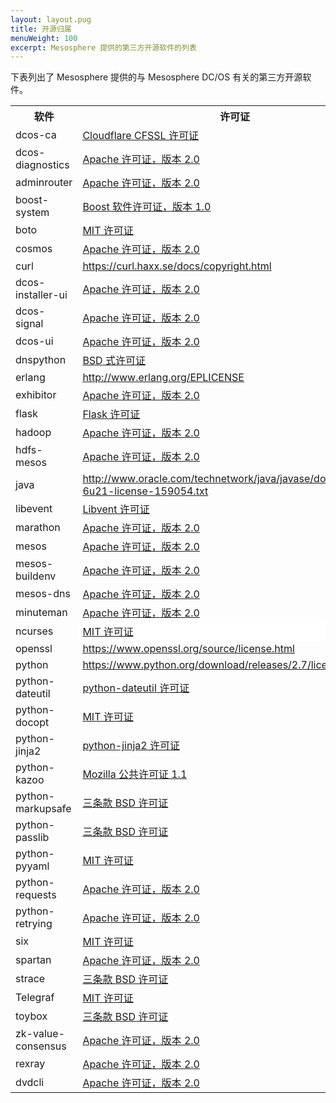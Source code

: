 ```yaml
---
layout: layout.pug
title: 开源归属
menuWeight: 100
excerpt: Mesosphere 提供的第三方开源软件的列表
---
```


下表列出了 Mesosphere 提供的与 Mesosphere DC/OS 有关的第三方开源软件。

<table class="table">
		<tr>
			<th>软件</th>
			<th>许可证</th>
		</tr>
    <tr>
			<td>dcos-ca</td>
			<td><a href="https://github.com/cloudflare/cfssl/blob/master/LICENSE">Cloudflare CFSSL 许可证</a></td>
		</tr>
		<tr>
			<td>dcos-diagnostics</td>
			<td><a href="https://www.apache.org/licenses/LICENSE-2.0">Apache 许可证，版本 2.0</a></td>
		</tr>
		<tr>
			<td>adminrouter</td>
			<td><a href="https://www.apache.org/licenses/LICENSE-2.0">Apache 许可证，版本 2.0</a></td>
		</tr>
		<tr>
			<td>boost-system</td>
			<td><a href="http://www.boost.org/LICENSE_1_0.txt">Boost 软件许可证，版本 1.0</a></td>
		</tr>
		<tr>
			<td>boto</td>
			<td><a href="https://github.com/weapp/boto/blob/master/LICENSE.txt">MIT 许可证</a></td>
		</tr>
		<tr>
			<td>cosmos</td>
			<td><a href="https://www.apache.org/licenses/LICENSE-2.0">Apache 许可证，版本 2.0</a></td>
		</tr>
		<tr>
			<td>curl</td>
			<td><U><FONT COLOR="#0000FF"><A HREF="https://curl.haxx.se/docs/copyright.html">https://curl.haxx.se/docs/copyright.html</A></U></td>
		</tr>
		<tr>
			<td>dcos-installer-ui</td>
			<td><a href="https://www.apache.org/licenses/LICENSE-2.0">Apache 许可证，版本 2.0</a></td>
		</tr>
		<tr>
			<td>dcos-signal</td>
			<td><a href="https://www.apache.org/licenses/LICENSE-2.0">Apache 许可证，版本 2.0</a></td>
		</tr>
		<tr>
			<td>dcos-ui</td>
			<td><a href="https://www.apache.org/licenses/LICENSE-2.0">Apache 许可证，版本 2.0</a></td>
		</tr>
		<tr>
			<td>dnspython</td>
			<td><a href="https://github.com/rthalley/dnspython/blob/master/LICENSE">BSD 式许可证</a></td>
		</tr>
		<tr>
			<td>erlang</td>
			<td><U><FONT COLOR="#0000FF"><A HREF="http://www.erlang.org/EPLICENSE">http://www.erlang.org/EPLICENSE</A></U></td>
		</tr>
		<tr>
			<td>exhibitor</td>
			<td><a href="https://www.apache.org/licenses/LICENSE-2.0">Apache 许可证，版本 2.0</a></td>
		</tr>
		<tr>
			<td>flask</td>
			<td><a href="https://flask.palletsprojects.com/en/1.1.x/license/#source-license">Flask 许可证</a></td>
		</tr>
		<tr>
			<td>hadoop</td>
			<td><a href="https://www.apache.org/licenses/LICENSE-2.0">Apache 许可证，版本 2.0</a></td>
		</tr>
		<tr>
			<td>hdfs-mesos</td>
			<td><a href="https://www.apache.org/licenses/LICENSE-2.0">Apache 许可证，版本 2.0</a></td>
		</tr>
		<tr>
			<td>java</td>
			<td><U><FONT COLOR="#0000FF"><A HREF="http://www.oracle.com/technetwork/java/javase/downloads/jre-6u21-license-159054.txt">http://www.oracle.com/technetwork/java/javase/downloads/jre-6u21-license-159054.txt</A></U></td>
		</tr>
		<tr>
			<td>libevent</td>
			<td><a href="http://libevent.org/LICENSE.txt">Libvent 许可证</a></td>
		</tr>
		<tr>
			<td>marathon</td>
			<td><a href="https://www.apache.org/licenses/LICENSE-2.0">Apache 许可证，版本 2.0</a></td>
		</tr>
		<tr>
			<td>mesos</td>
			<td><a href="https://www.apache.org/licenses/LICENSE-2.0">Apache 许可证，版本 2.0</a></td>
		</tr>
		<tr>
			<td>mesos-buildenv</td>
			<td><a href="https://www.apache.org/licenses/LICENSE-2.0">Apache 许可证，版本 2.0</a></td>
		</tr>
		<tr>
			<td>mesos-dns</td>
			<td><a href="https://www.apache.org/licenses/LICENSE-2.0">Apache 许可证，版本 2.0</a></td>
		</tr>
		<tr>
			<td>minuteman</td>
			<td><a href="https://www.apache.org/licenses/LICENSE-2.0">Apache 许可证，版本 2.0</a></td>
		</tr>
		<tr>
			<td>ncurses</td>
			<td ALIGN=LEFT VALIGN=BOTTOM BGCOLOR="#FFFFFF"><a href="https://github.com/weapp/boto/blob/master/LICENSE.txt">MIT 许可证</a></td>
		</tr>
		<tr>
			<td>openssl</td>
			<td><U><FONT COLOR="#0000FF"><A HREF="https://www.openssl.org/source/license.html">https://www.openssl.org/source/license.html</A></U></td>
		</tr>
		<tr>
			<td>python</td>
			<td><U><FONT COLOR="#0000FF"><A HREF="https://www.python.org/download/releases/2.7/license/">https://www.python.org/download/releases/2.7/license/</A></U></td>
		</tr>
		<tr>
			<td>python-dateutil</td>
			<td><a href="https://github.com/clones/python-dateutil/blob/master/LICENSE">python-dateutil 许可证</a></td>
		</tr>
		<tr>
			<td>python-docopt</td>
			<td><a href="https://github.com/weapp/boto/blob/master/LICENSE.txt">MIT 许可证</a></td>
		</tr>
		<tr>
			<td>python-jinja2</td>
			<td><a href="https://github.com/pallets/jinja/blob/master/LICENSE.rst">python-jinja2 许可证</a></td>
		</tr>
		<tr>
			<td>python-kazoo</td>
			<td><a href="https://www.mozilla.org/en-US/MPL/1.1/">Mozilla 公共许可证 1.1</a></td>
		</tr>
		<tr>
			<td>python-markupsafe</td>
			<td><a href="https://opensource.org/licenses/BSD-3-Clause">三条款 BSD 许可证</a></td>
		</tr>
		<tr>
			<td>python-passlib</td>
			<td><a href="https://opensource.org/licenses/BSD-3-Clause">三条款 BSD 许可证</a></td>
		</tr>
		<tr>
			<td>python-pyyaml</td>
			<td><a href="https://github.com/weapp/boto/blob/master/LICENSE.txt">MIT 许可证</a></td>
		</tr>
		<tr>
			<td>python-requests</td>
			<td><a href="https://www.apache.org/licenses/LICENSE-2.0">Apache 许可证，版本 2.0</a></td>
		</tr>
		<tr>
			<td>python-retrying</td>
			<td><a href="https://www.apache.org/licenses/LICENSE-2.0">Apache 许可证，版本 2.0</a></td>
		</tr>
		<tr>
			<td>six</td>
			<td><a href="https://github.com/weapp/boto/blob/master/LICENSE.txt">MIT 许可证</a></td>
		</tr>
		<tr>
			<td>spartan</td>
			<td><a href="https://www.apache.org/licenses/LICENSE-2.0">Apache 许可证，版本 2.0</a></td>
		</tr>
		<tr>
			<td>strace</td>
			<td><a href="https://opensource.org/licenses/BSD-3-Clause">三条款 BSD 许可证</a></td>
		</tr>
		<tr>
			<td>Telegraf</td>
			<td><a href="https://github.com/influxdata/telegraf/blob/master/LICENSE">MIT 许可证</a></td>
		</tr>
		<tr>
			<td>toybox</td>
			<td><a href="https://opensource.org/licenses/BSD-3-Clause">三条款 BSD 许可证</a></td>
		</tr>
		<tr>
			<td>zk-value-consensus</td>
			<td><a href="https://www.apache.org/licenses/LICENSE-2.0">Apache 许可证，版本 2.0</a></td>
		</tr>
		<tr>
			<td>rexray</td>
			<td><a href="https://www.apache.org/licenses/LICENSE-2.0">Apache 许可证，版本 2.0</a></td>
		</tr>
		<tr>
			<td>dvdcli</td>
			<td><a href="https://www.apache.org/licenses/LICENSE-2.0">Apache 许可证，版本 2.0</a></td>
		</tr>
</table>
